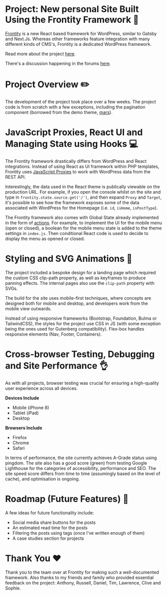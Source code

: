 # Project: New personal Site Built Using the Frontity Framework :rocket:

[Frontity](https://frontity.org/) is a new React based framework for WordPress, similar to Gatsby and Next.Js. Whereas other frameworks feature integration with many different kinds of CMS's, Frontity is a dedicated WordPress framework.

Read more about the project [here](https://peteraiello.dev/designing-and-developing-my-new-personal-website/).

There's a discussion happening in the forums [here](https://community.frontity.org/t/developing-my-new-personal-website-using-frontity/3417/13).

# Project Overview :pencil2:

The development of the project took place over a few weeks. The project code is from scratch with a few exceptions, including the pagination component (borrowed from the demo theme, [mars](https://docs.frontity.org/guides/understanding-mars-theme-1)). 

# JavaScript Proxies, React UI and Managing State using Hooks :computer:

The Frontity framework drastically differs from WordPress and React integrations. Instead of using React as UI framework within PHP templates, Frontity uses [JavaScript Proxies](https://developer.mozilla.org/en-US/docs/Web/JavaScript/Reference/Global_Objects/Proxy) to work with WordPress data from the REST API.

Interestingly, the data used in the React theme is publically viewable on the production URL. For example, if you open the console whilst on the site and type in `frontity.state.source.get('/')`, and then expand `Proxy` and `Target`, it's possible to see how the framework exposes some of the data associated with WordPress for the Homepage (i.e. `id`, `isHome`, `isPostType`).

The Frontity framework also comes with Global State already implemented in the form of [actions](https://docs.frontity.org/learning-frontity/actions). For example, to implement the UI for the mobile menu (open or closed), a boolean for the mobile menu state is added to the theme settings in `index.js`. Then conditional React code is used to decide to display the menu as opened or closed. 

# Styling and SVG Animations :tada:

The project included a bespoke design for a landing page which required the custom CSS clip-path property, as well as keyframes to produce panning effects. The internal pages also use the `clip-path` property with SVGs. 

The build for the site uses mobile-first techniques, where concepts are designed both for mobile and desktop, and developers work from the mobile view outwards. 

Instead of using responsive frameworks (Bootstrap, Foundation, Bulma or TailwindCSS), the styles for the project use CSS in JS (with some exception being the ones used for Gutenberg compatibility). Flex-box handles responsive elements (Nav, Footer, Containers). 

# Cross-browser Testing, Debugging and Site Performance :ok_hand:

As with all projects, browser testing was crucial for ensuring a high-quality user experience across all devices. 

**Devices Include**
* Mobile (iPhone 8)
* Tablet (iPad)
* Desktop

**Browsers Include**
* Firefox
* Chrome 
* Safari

In terms of performance, the site currently achieves A-Grade status using pingdom. The site also has a good score (green) from testing Google Lighthouse for the categories of accessibility, performance and SEO. The site speed score differs from time to time (assumingly based on the level of cache), and optimisation is ongoing.

# Roadmap (Future Features) :rocket:

A few ideas for future functionality include:
* Social media share buttons for the posts
* An estimated read time for the posts 
* Filtering the posts using tags (once I've written enough of them)
* A case studies section for projects

# Thank You :heart:

Thank you to the team over at Frontity for making such a well-documented framework. Also thanks to my friends and family who provided essential feedback on the project: Anthony, Russell, Daniel, Tim, Lawrence, Clive and Sophie. 